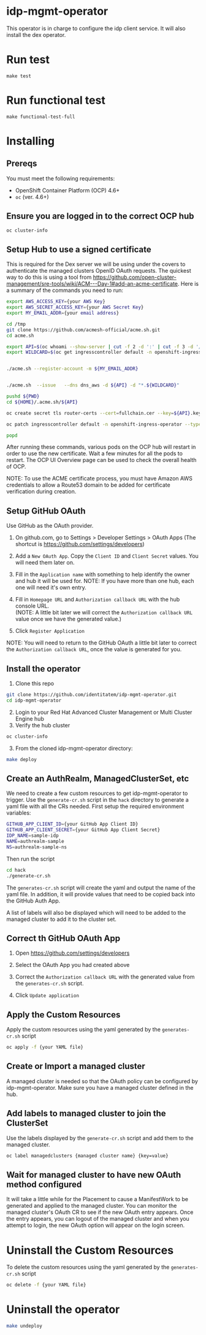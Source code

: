
[comment]: # ( Copyright Red Hat )
# idp-mgmt-operator
This operator is in charge to configure the idp client service.  It will also install the
dex operator.

# Run test

`make test`

# Run functional test

`make functional-test-full`

# Installing

## Prereqs
You must meet the following requirements:
- OpenShift Container Platform (OCP) 4.6+
- `oc` (ver. 4.6+)

## Ensure you are logged in to the correct OCP hub
```bash
oc cluster-info
```

## Setup Hub to use a signed certificate
This is required for the Dex server we will be using under the covers to authenticate
the managed clusters OpenID OAuth requests.  The quickest way to do this is using a tool from
https://github.com/open-cluster-management/sre-tools/wiki/ACM---Day-1#add-an-acme-certificate.  Here is a summary of the commands you need to run:

```bash
export AWS_ACCESS_KEY={your AWS Key}
export AWS_SECRET_ACCESS_KEY={your AWS Secret Key}
export MY_EMAIL_ADDR={your email address}

cd /tmp
git clone https://github.com/acmesh-official/acme.sh.git
cd acme.sh

export API=$(oc whoami --show-server | cut -f 2 -d ':' | cut -f 3 -d '/' | sed 's/-api././')
export WILDCARD=$(oc get ingresscontroller default -n openshift-ingress-operator -o jsonpath='{.status.domain}')


./acme.sh --register-account -m ${MY_EMAIL_ADDR}


./acme.sh  --issue   --dns dns_aws -d ${API} -d "*.${WILDCARD}"

pushd ${PWD}
cd ${HOME}/.acme.sh/${API}

oc create secret tls router-certs --cert=fullchain.cer --key=${API}.key -n openshift-ingress

oc patch ingresscontroller default -n openshift-ingress-operator --type=merge --patch='{"spec": { "defaultCertificate": { "name": "router-certs" } } }'

popd
```  

After running these commands, various pods on the OCP hub will restart in order to use the new certificate.  Wait a few minutes for all the pods to restart.  The OCP UI Overview page can be used to check the overall health of OCP.

NOTE: To use the ACME certificate process, you must have Amazon AWS credentials to allow a Route53 domain to
be added for certificate verification during creation.


## Setup GitHub OAuth
Use GitHub as the OAuth provider.
1. On github.com, go to Settings > Developer Settings > OAuth Apps
(The shortcut is https://github.com/settings/developers)

2. Add a `New OAuth App`.  Copy the `Client ID` and `Client Secret` values.  You will need them later on.

3. Fill in the `Application name` with something to help identify the owner and hub it will be used for.
NOTE: If you have more than one hub, each one will need it's own entry.

4. Fill in `Homepage URL` and `Authorization callback URL` with the hub console URL.  
(NOTE: A little bit later we will correct the `Authorization callback URL` value once we have the generated value.)

5. Click `Register Application`

NOTE: You will need to return to the GitHub OAuth a little bit later to correct the `Authorization callback URL`, once the value is generated for you.


## Install the operator
1. Clone this repo
```bash
git clone https://github.com/identitatem/idp-mgmt-operator.git
cd idp-mgmt-operator
```
2. Login to your Red Hat Advanced Cluster Management or Multi Cluster Engine hub
3. Verify the hub cluster
```bash
oc cluster-info
```
3. From the cloned idp-mgmt-operator directory:
```bash
make deploy
```

## Create an AuthRealm, ManagedClusterSet, etc
We need to create a few custom resources to get idp-mgmt-operator to trigger.  Use the `generate-cr.sh` script in
the `hack` directory to generate a yaml file with all the CRs needed.  First setup the required environment variables:
```bash
GITHUB_APP_CLIENT_ID={your GitHub App Client ID}
GITHUB_APP_CLIENT_SECRET={your GitHub App Client Secret}
IDP_NAME=sample-idp
NAME=authrealm-sample
NS=authrealm-sample-ns
```
Then run the script
```bash
cd hack
./generate-cr.sh
```  

The `generates-cr.sh` script will create the yaml and output the name of the yaml file.  In addition, it will
provide values that need to be copied back into the GitHub Auth App.  

A list of labels will also be displayed which will need to be added to the managed cluster to add it to the cluster set.



## Correct th GitHub OAuth App
1. Open https://github.com/settings/developers

2. Select the OAuth App you had created above

3. Correct the `Authorization callback URL` with the generated value from the `generates-cr.sh` script.

4. Click `Update application`

## Apply the Custom Resources
Apply the custom resources using the yaml generated by the `generates-cr.sh` script
```bash
oc apply -f {your YAML file}
```


## Create or Import a managed cluster
A managed cluster is needed so that the OAuth policy can be configured by idp-mgmt-operator.  Make sure
you have a managed cluster defined in the hub.

## Add labels to managed cluster to join the ClusterSet
Use the labels displayed by the `generate-cr.sh` script and add them to the managed cluster.  
```bash
oc label managedclusters {managed cluster name} {key=value}
```
## Wait for managed cluster to have new OAuth method configured
It will take a little while for the Placement to cause a ManifestWork to be generated and applied
to the managed cluster.   You can monitor the managed cluster's OAuth CR to see if the new OAuth entry appears.
Once the entry appears, you can logout of the managed cluster and when you attempt to login, the new OAuth option will appear on the login screen.


# Uninstall the Custom Resources
To delete the custom resources using the yaml generated by the `generates-cr.sh` script
```bash
oc delete -f {your YAML file}
```

# Uninstall the operator
```bash
make undeploy
```
